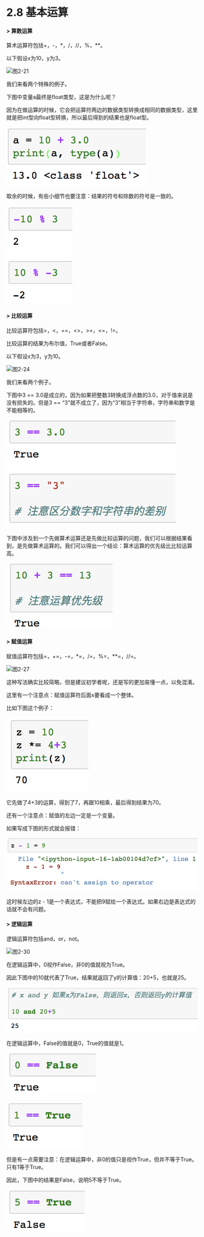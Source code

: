 # 2.8 基本运算

#### &gt; 算数运算

算术运算符包括+，-，\*，/，//，%，\*\*。

以下假设x为10，y为3。

![&#x56FE;2-21](blob:https://minghuiwu.gitbook.io/d60a23d4-f6ba-4827-96fd-4e7d3745a6ff)

我们来看两个特殊的例子。

下图中变量a最终是float类型，这是为什么呢？

因为在做运算的时候，它会把运算符两边的数据类型转换成相同的数据类型，这里就是把int型向float型转换，所以最后得到的结果也是float型。

![&#x56FE;2-22](../../.gitbook/assets/image%20%282%29.png)

取余的时候，有些小细节也要注意：结果的符号和除数的符号是一致的。

![&#x56FE;2-23](../../.gitbook/assets/image%20%2845%29.png)



#### &gt; 比较运算

比较运算符包括&gt;，&lt;，==，&lt;&gt;，&gt;=，&lt;=，!=。

比较运算的结果为布尔值，True或者False。

以下假设x为3，y为10。

![&#x56FE;2-24](blob:https://minghuiwu.gitbook.io/69ebbbcf-414b-4868-8c6e-e3f1aa9aefb3)

我们来看两个例子。

下图中3 == 3.0是成立的，因为如果把整数3转换成浮点数的3.0，对于值来说是没有损失的。但是3 == “3”就不成立了，因为“3”相当于字符串，字符串和数字是不能相等的。

![&#x56FE;2-25](../../.gitbook/assets/image%20%2822%29.png)

下图中涉及到一个先做算术运算还是先做比较运算的问题，我们可以根据结果看到，是先做算术运算的。我们可以得出一个结论：算术运算的优先级比比较运算高。

![&#x56FE;2-26](../../.gitbook/assets/image%20%2890%29.png)



#### &gt; 赋值运算

赋值运算符包括=，+=，-=，\*=，/=，%=，\*\*=，//=。

![&#x56FE;2-27](blob:https://minghuiwu.gitbook.io/064ea312-21d6-4842-afb9-d95aa0bc9f2a)

这种写法确实比较简略，但是建议初学者呢，还是写的更加易懂一点，以免混淆。

这里有一个注意点：赋值运算符后面x要看成一个整体。

比如下图这个例子：

![&#x56FE;2-28](../../.gitbook/assets/image%20%2852%29.png)

它先做了4+3的运算，得到了7，再跟10相乘，最后得到结果为70。

还有一个注意点：赋值的左边一定是一个变量。

如果写成下图的形式就会报错：

![&#x56FE;2-29](../../.gitbook/assets/image%20%28140%29.png)

这时候左边的z - 1是一个表达式，不能把9赋给一个表达式。如果右边是表达式的话就不会有问题。



#### &gt; 逻辑运算

逻辑运算符包括and，or，not。

![&#x56FE;2-30](blob:https://minghuiwu.gitbook.io/2692185f-7a34-42a4-a505-e630888bff44)

在逻辑运算中，0视作False，非0的值就视为True。

因此下图中的10就代表了True，结果就返回了y的计算值：20+5，也就是25。

![&#x56FE;2-31](../../.gitbook/assets/image%20%2865%29.png)

在逻辑运算中，False的值就是0，True的值就是1。

![&#x56FE;2-32](../../.gitbook/assets/image%20%28181%29.png)

![&#x56FE;2-33](../../.gitbook/assets/image%20%28144%29.png)

但是有一点需要注意：在逻辑运算中，非0的值只是视作True，但并不等于True。只有1等于True。

因此，下图中的结果是False，说明5不等于True。

![&#x56FE;2-34](../../.gitbook/assets/image%20%2832%29.png)

